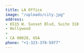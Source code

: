 ```yaml
---
title: LA Office
image: "/uploads/city.jpg"
address:
- 6515 W. Sunset Blvd, Suite 310
- Hollywood
- 
- CA 90028, USA
phone: "+1-323-378-5977"
---
```


